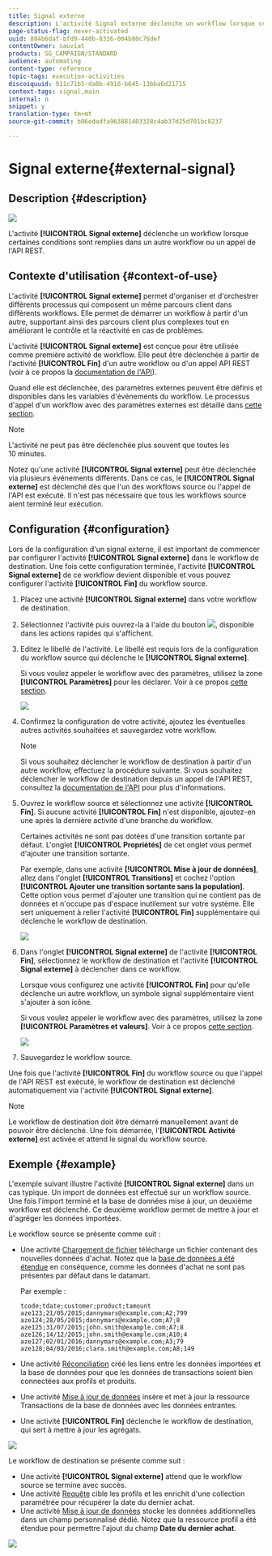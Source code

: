 ```yaml
---
title: Signal externe
description: L'activité Signal externe déclenche un workflow lorsque certaines conditions sont remplies dans un autre workflow.
page-status-flag: never-activated
uuid: 884b6daf-bfd9-440b-8336-004b80c76def
contentOwner: sauviat
products: SG_CAMPAIGN/STANDARD
audience: automating
content-type: reference
topic-tags: execution-activities
discoiquuid: 911c71b5-da8b-4916-b645-13bba6d21715
context-tags: signal,main
internal: n
snippet: y
translation-type: tm+mt
source-git-commit: b06edadfa963881403328c4ab37d25d701bc8237

---
```



# Signal externe{#external-signal}

## Description {#description}

![](assets/signal.png)

L'activité **[!UICONTROL Signal externe]** déclenche un workflow lorsque certaines conditions sont remplies dans un autre workflow ou un appel de l'API REST.

## Contexte d'utilisation {#context-of-use}

L'activité **[!UICONTROL Signal externe]** permet d'organiser et d'orchestrer différents processus qui composent un même parcours client dans différents workflows. Elle permet de démarrer un workflow à partir d'un autre, supportant ainsi des parcours client plus complexes tout en améliorant le contrôle et la réactivité en cas de problèmes.

L'activité **[!UICONTROL Signal externe]** est conçue pour être utilisée comme première activité de workflow. Elle peut être déclenchée à partir de l'activité **[!UICONTROL Fin]** d'un autre workflow ou d'un appel API REST (voir à ce propos la [documentation de l'API](../../api/using/managing-workflows.md)).

Quand elle est déclenchée, des paramètres externes peuvent être définis et disponibles dans les variables d'événements du workflow. Le processus d'appel d'un workflow avec des paramètres externes est détaillé dans [cette section](../../automating/using/calling-a-workflow-with-external-parameters.md).

>[!NOTE]
>
>L'activité ne peut pas être déclenchée plus souvent que toutes les 10 minutes.

Notez qu'une activité **[!UICONTROL Signal externe]** peut être déclenchée via plusieurs événements différents. Dans ce cas, le **[!UICONTROL Signal externe]** est déclenché dès que l'un des workflows source ou l'appel de l'API est exécuté. Il n'est pas nécessaire que tous les workflows source aient terminé leur exécution.

## Configuration {#configuration}

Lors de la configuration d'un signal externe, il est important de commencer par configurer l'activité **[!UICONTROL Signal externe]** dans le workflow de destination. Une fois cette configuration terminée, l'activité **[!UICONTROL Signal externe]** de ce workflow devient disponible et vous pouvez configurer l'activité **[!UICONTROL Fin]** du workflow source.

1. Placez une activité **[!UICONTROL Signal externe]** dans votre workflow de destination.
1. Sélectionnez l'activité puis ouvrez-la à l'aide du bouton ![](assets/edit_darkgrey-24px.png), disponible dans les actions rapides qui s'affichent.
1. Editez le libellé de l'activité. Le libellé est requis lors de la configuration du workflow source qui déclenche le **[!UICONTROL Signal externe]**.

   Si vous voulez appeler le workflow avec des paramètres, utilisez la zone **[!UICONTROL Paramètres]** pour les déclarer. Voir à ce propos [cette section](../../automating/using/calling-a-workflow-with-external-parameters.md#declaring-the-parameters-in-the-external-signal-activity).

   ![](assets/external_signal_configuration.png)

1. Confirmez la configuration de votre activité, ajoutez les éventuelles autres activités souhaitées et sauvegardez votre workflow.

   >[!NOTE]
   >
   >Si vous souhaitez déclencher le workflow de destination à partir d'un autre workflow, effectuez la procédure suivante. Si vous souhaitez déclencher le workflow de destination depuis un appel de l'API REST, consultez la [documentation de l'API](../../api/using/managing-workflows.md) pour plus d'informations.

1. Ouvrez le workflow source et sélectionnez une activité **[!UICONTROL Fin]**. Si aucune activité **[!UICONTROL Fin]** n'est disponible, ajoutez-en une après la dernière activité d'une branche du workflow.

   Certaines activités ne sont pas dotées d'une transition sortante par défaut. L'onglet **[!UICONTROL Propriétés]** de cet onglet vous permet d'ajouter une transition sortante.

   Par exemple, dans une activité **[!UICONTROL Mise à jour de données]**, allez dans l'onglet **[!UICONTROL Transitions]** et cochez l'option **[!UICONTROL Ajouter une transition sortante sans la population]**. Cette option vous permet d'ajouter une transition qui ne contient pas de données et n'occupe pas d'espace inutilement sur votre système. Elle sert uniquement à relier l'activité **[!UICONTROL Fin]** supplémentaire qui déclenche le workflow de destination.

   ![](assets/external_signal_empty_transition.png)

1. Dans l'onglet **[!UICONTROL Signal externe]** de l'activité **[!UICONTROL Fin]**, sélectionnez le workflow de destination et l'activité **[!UICONTROL Signal externe]** à déclencher dans ce workflow.

   Lorsque vous configurez une activité **[!UICONTROL Fin]** pour qu'elle déclenche un autre workflow, un symbole signal supplémentaire vient s'ajouter à son icône.

   Si vous voulez appeler le workflow avec des paramètres, utilisez la zone **[!UICONTROL Paramètres et valeurs]**. Voir à ce propos [cette section](../../automating/using/calling-a-workflow-with-external-parameters.md#defining-the-parameters-when-calling-the-workflow).

   ![](assets/external_signal_end.png)

1. Sauvegardez le workflow source.

Une fois que l'activité **[!UICONTROL Fin]** du workflow source ou que l'appel de l'API REST est exécuté, le workflow de destination est déclenché automatiquement via l'activité **[!UICONTROL Signal externe]**.

>[!NOTE]
>
>Le workflow de destination doit être démarré manuellement avant de pouvoir être déclenché. Une fois démarrée, l'**[!UICONTROL Activité externe]** est activée et attend le signal du workflow source.

## Exemple {#example}

L'exemple suivant illustre l'activité **[!UICONTROL Signal externe]** dans un cas typique. Un import de données est effectué sur un workflow source. Une fois l'import terminé et la base de données mise à jour, un deuxième workflow est déclenché. Ce deuxième workflow permet de mettre à jour et d'agréger les données importées.

Le workflow source se présente comme suit :

* Une activité [Chargement de fichier](../../automating/using/load-file.md) télécharge un fichier contenant des nouvelles données d'achat. Notez que la [base de données a été étendue](../../developing/using/data-model-concepts.md) en conséquence, comme les données d'achat ne sont pas présentes par défaut dans le datamart.

   Par exemple :

   ```
   tcode;tdate;customer;product;tamount
   aze123;21/05/2015;dannymars@example.com;A2;799
   aze124;28/05/2015;dannymars@example.com;A7;8
   aze125;31/07/2015;john.smith@example.com;A7;8
   aze126;14/12/2015;john.smith@example.com;A10;4
   aze127;02/01/2016;dannymars@example.com;A3;79
   aze128;04/03/2016;clara.smith@example.com;A8;149
   ```

* Une activité [Réconciliation](../../automating/using/reconciliation.md) créé les liens entre les données importées et la base de données pour que les données de transactions soient bien connectées aux profils et produits.
* Une activité [Mise à jour de données](../../automating/using/update-data.md) insère et met à jour la ressource Transactions de la base de données avec les données entrantes.
* Une activité **[!UICONTROL Fin]** déclenche le workflow de destination, qui sert à mettre à jour les agrégats.

![](assets/signal_example_source1.png)

Le workflow de destination se présente comme suit :

* Une activité **[!UICONTROL Signal externe]** attend que le workflow source se termine avec succès.
* Une activité [Requête](../../automating/using/query.md#enriching-data) cible les profils et les enrichit d'une collection paramétrée pour récupérer la date du dernier achat.
* Une activité [Mise à jour de données](../../automating/using/update-data.md) stocke les données additionnelles dans un champ personnalisé dédié. Notez que la ressource profil a été étendue pour permettre l'ajout du champ **Date du dernier achat**.

![](assets/signal_example_source2.png)

